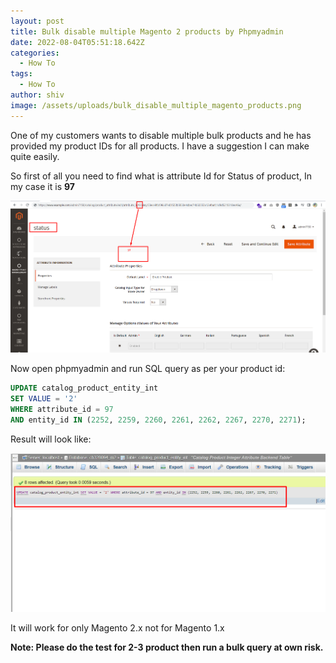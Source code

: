 ```yaml
---
layout: post
title: Bulk disable multiple Magento 2 products by Phpmyadmin
date: 2022-08-04T05:51:18.642Z
categories:
  - How To
tags:
  - How To
author: shiv
image: /assets/uploads/bulk_disable_multiple_magento_products.png
---
```

One of my customers wants to disable multiple bulk products and he has provided my product IDs for all products. I have a suggestion I can make quite easily.

So first of all you need to find what is attribute Id for Status of product, In my case it is **97**

![Find Status Attribute ID](/assets/uploads/status_id.png "Find Status Attribute ID")

Now open phpmyadmin and run SQL query as per your product id:

```sql
UPDATE catalog_product_entity_int
SET VALUE = '2'
WHERE attribute_id = 97
AND entity_id IN (2252, 2259, 2260, 2261, 2262, 2267, 2270, 2271);
```



Result will look like:

![](/assets/uploads/result.png)



It will work for only Magento 2.x not for Magento 1.x

**Note: Please do the test for 2-3 product then run a bulk query at own risk.**